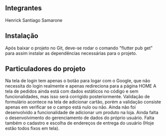 ## Integrantes
 Henrick Santiago
 Samarone

## Instalação

  Após baixar o projeto no Git, deve-se rodar o comando "flutter pub get" para 
assim instalar as dependências necessárias para o projeto.

## Particuladores do projeto
  Na tela de login tem apenas o botão para logar com o Google, que não necessita do login realmente e apenas redireciona para a página HOME
  A tela de pedidos ainda está com dados estáticos no código e sem funcionalidades, mas isso será corrigido posteriormente.
  Validação de formulário acontece na tela de adicionar cartão, porém a validação consiste apenas em verificar se o campo está nulo ou não.
  Ainda não foi desenvolvido a funcionalidade de adicionar um produto na loja.
  Ainda falta o desenvolvimento do gerenciamento de dados do próprio usuário.
  Falta também o cadastro e escolha de endereços de entrega do usuário (Hoje estão todos fixos em tela).
